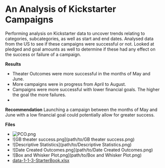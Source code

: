 # An Analysis of Kickstarter Campaigns
Performing analysis on Kickstarter data to uncover trends relating to categories, subcategories, as well as start and end dates. Analysed data from the US to see if these campaigns were successful or not. Looked at pledged and goal amounts as well to determine if these had any effect on the success or failure of a campaign.

**Results**
- Theater Outcomes were more successful in the months of May and June.
- More campaigns were in progress from April to August.
- Campaigns were more successful with lower financial goals. The higher the goal the more failures.
- 
**Recommendation**
Launching a campaign between the months of May and June with a low financial goal could potentially allow for greater success.

**Files**
- ![PCO.png](path/to/PCO.png)
- ![GB theater success.png](path/to/GB theater success.png)
- ![Descriptive Statistics](path/to/Descriptive Statistics.png)
- ![Date Created Outcomes.png](path/to/Date Created Outcomes.png)
- ![Box and Whisker Plot.png](path/to/Box and Whisker Plot.png)
- [data-1-1-3-StarterBook.xlsx](path/to/data-1-1-3-StarterBook.xlsx)
